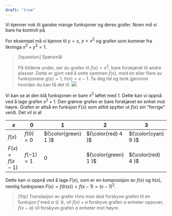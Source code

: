 ```yaml
---
draft: "true"
---
```

Vi kjenner nok til ganske mange funksjoner og deres grafer. Noen *må* vi bare ha kontroll på.

For eksempel må vi kjenne til $y = x$, $y = x^2$ og grafen som kommer fra likninga $x^2 + y^2 = 1$.

> [!question] Spørsmål 
> 
>  På bildene under, ser du grafen til $f(x)=x^2$, bare forskjøvet til andre plasser. Dette er gjort ved å sette sammen $f(x)$, med én eller flere av funksjonene $g(x)=1$, $h(x)=x-1$. Ta deg tid og tenk gjennom hvordan du kan få det til. 
![](/Files/andregradsgrafer.svg)

Vi kan se at den blå funksjonen er bare $x^2$ løftet med $1$. Dette kan vi oppnå ved å lage grafen $x^2 +1$. 
Den grønne grafen er bare forskjøvet en enhet mot høyre. Grafen er altså en funksjon $F(x)$ som alltid spytter ut $f(x)$ sin "forrige" verdi. Det vil si at 

| $x$           | 0         | 1                    | 2                    | 3                   | 4                   |
| ------------- | --------- | -------------------- | -------------------- | ------------------- | ------------------- |
| $f(x)$        | $f(0)=0$  | ${\color{green} 1 }$ | ${\color{red} 4 }$   | ${\color{cyan} 9 }$ | 16                  |
| $F(x)=f(x-1)$ | $f(-1)=1$ | 0                    | ${\color{green} 1 }$ | ${\color{red} 4 }$  | ${\color{cyan} 9 }$ |

Dette kan vi oppnå ved å lage $F(x)$, som er en komposisjon av $f(x)$ og $h(x)$, nemlig funksjonen $F(x) = f(h(x))=f(x-1) = (x-1)^2$. 

> [!tip] Translasjon av grafer
> Hvis man skal forskyve grafen til en funksjon $f$ med $a\in \mathbb{R}$, vil
>  $f(x)+a$ forskyve grafen $a$ enheter oppover,
>  $f(x-a)$ vil forskyve grafen $a$ enheter mot høyre.
>  

